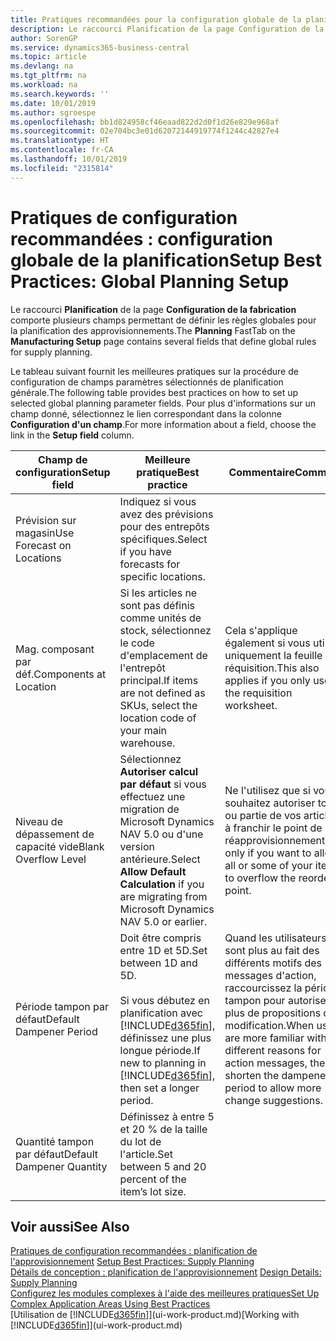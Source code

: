 ```yaml
---
title: Pratiques recommandées pour la configuration globale de la planification | Microsoft Docs
description: Le raccourci Planification de la page Configuration de la fabrication comporte plusieurs champs permettant de définir les règles globales pour la planification des approvisionnements.
author: SorenGP
ms.service: dynamics365-business-central
ms.topic: article
ms.devlang: na
ms.tgt_pltfrm: na
ms.workload: na
ms.search.keywords: ''
ms.date: 10/01/2019
ms.author: sgroespe
ms.openlocfilehash: bb1d824958cf46eaad822d2d0f1d26e829e968af
ms.sourcegitcommit: 02e704bc3e01d62072144919774f1244c42827e4
ms.translationtype: HT
ms.contentlocale: fr-CA
ms.lasthandoff: 10/01/2019
ms.locfileid: "2315814"
---
```

# <a name="setup-best-practices-global-planning-setup"></a><span data-ttu-id="7a42d-103">Pratiques de configuration recommandées : configuration globale de la planification</span><span class="sxs-lookup"><span data-stu-id="7a42d-103">Setup Best Practices: Global Planning Setup</span></span>
<span data-ttu-id="7a42d-104">Le raccourci **Planification** de la page **Configuration de la fabrication** comporte plusieurs champs permettant de définir les règles globales pour la planification des approvisionnements.</span><span class="sxs-lookup"><span data-stu-id="7a42d-104">The **Planning** FastTab on the **Manufacturing Setup** page contains several fields that define global rules for supply planning.</span></span>  

 <span data-ttu-id="7a42d-105">Le tableau suivant fournit les meilleures pratiques sur la procédure de configuration de champs paramètres sélectionnés de planification générale.</span><span class="sxs-lookup"><span data-stu-id="7a42d-105">The following table provides best practices on how to set up selected global planning parameter fields.</span></span> <span data-ttu-id="7a42d-106">Pour plus d'informations sur un champ donné, sélectionnez le lien correspondant dans la colonne **Configuration d'un champ**.</span><span class="sxs-lookup"><span data-stu-id="7a42d-106">For more information about a field, choose the link in the **Setup field** column.</span></span>  

|<span data-ttu-id="7a42d-107">Champ de configuration</span><span class="sxs-lookup"><span data-stu-id="7a42d-107">Setup field</span></span>|<span data-ttu-id="7a42d-108">Meilleure pratique</span><span class="sxs-lookup"><span data-stu-id="7a42d-108">Best practice</span></span>|<span data-ttu-id="7a42d-109">Commentaire</span><span class="sxs-lookup"><span data-stu-id="7a42d-109">Comment</span></span>|  
|-----------------|-------------------|-------------|  
|<span data-ttu-id="7a42d-110">Prévision sur magasin</span><span class="sxs-lookup"><span data-stu-id="7a42d-110">Use Forecast on Locations</span></span>|<span data-ttu-id="7a42d-111">Indiquez si vous avez des prévisions pour des entrepôts spécifiques.</span><span class="sxs-lookup"><span data-stu-id="7a42d-111">Select if you have forecasts for specific locations.</span></span>||  
|<span data-ttu-id="7a42d-112">Mag. composant par déf.</span><span class="sxs-lookup"><span data-stu-id="7a42d-112">Components at Location</span></span>|<span data-ttu-id="7a42d-113">Si les articles ne sont pas définis comme unités de stock, sélectionnez le code d'emplacement de l'entrepôt principal.</span><span class="sxs-lookup"><span data-stu-id="7a42d-113">If items are not defined as SKUs, select the location code of your main warehouse.</span></span>|<span data-ttu-id="7a42d-114">Cela s'applique également si vous utilisez uniquement la feuille de réquisition.</span><span class="sxs-lookup"><span data-stu-id="7a42d-114">This also applies if you only use the requisition worksheet.</span></span>|  
|<span data-ttu-id="7a42d-115">Niveau de dépassement de capacité vide</span><span class="sxs-lookup"><span data-stu-id="7a42d-115">Blank Overflow Level</span></span>|<span data-ttu-id="7a42d-116">Sélectionnez **Autoriser calcul par défaut** si vous effectuez une migration de Microsoft Dynamics NAV 5.0 ou d'une version antérieure.</span><span class="sxs-lookup"><span data-stu-id="7a42d-116">Select **Allow Default Calculation** if you are migrating from Microsoft Dynamics NAV 5.0 or earlier.</span></span>|<span data-ttu-id="7a42d-117">Ne l'utilisez que si vous souhaitez autoriser tout ou partie de vos articles à franchir le point de réapprovisionnement.</span><span class="sxs-lookup"><span data-stu-id="7a42d-117">Use only if you want to allow all or some of your items to overflow the reorder point.</span></span>|  
|<span data-ttu-id="7a42d-118">Période tampon par défaut</span><span class="sxs-lookup"><span data-stu-id="7a42d-118">Default Dampener Period</span></span>|<span data-ttu-id="7a42d-119">Doit être compris entre 1D et 5D.</span><span class="sxs-lookup"><span data-stu-id="7a42d-119">Set between 1D and 5D.</span></span><br /><br /> <span data-ttu-id="7a42d-120">Si vous débutez en planification avec [!INCLUDE[d365fin](includes/d365fin_md.md)], définissez une plus longue période.</span><span class="sxs-lookup"><span data-stu-id="7a42d-120">If new to planning in [!INCLUDE[d365fin](includes/d365fin_md.md)], then set a longer period.</span></span>|<span data-ttu-id="7a42d-121">Quand les utilisateurs sont plus au fait des différents motifs des messages d'action, raccourcissez la période tampon pour autoriser plus de propositions de modification.</span><span class="sxs-lookup"><span data-stu-id="7a42d-121">When users are more familiar with the different reasons for action messages, then shorten the dampener period to allow more change suggestions.</span></span>|  
|<span data-ttu-id="7a42d-122">Quantité tampon par défaut</span><span class="sxs-lookup"><span data-stu-id="7a42d-122">Default Dampener Quantity</span></span>|<span data-ttu-id="7a42d-123">Définissez à entre 5 et 20 % de la taille du lot de l'article.</span><span class="sxs-lookup"><span data-stu-id="7a42d-123">Set between 5 and 20 percent of the item’s lot size.</span></span>||  

## <a name="see-also"></a><span data-ttu-id="7a42d-124">Voir aussi</span><span class="sxs-lookup"><span data-stu-id="7a42d-124">See Also</span></span>  
 <span data-ttu-id="7a42d-125">[Pratiques de configuration recommandées : planification de l'approvisionnement](setup-best-practices-supply-planning.md) </span><span class="sxs-lookup"><span data-stu-id="7a42d-125">[Setup Best Practices: Supply Planning](setup-best-practices-supply-planning.md) </span></span>  
 <span data-ttu-id="7a42d-126">[Détails de conception : planification de l'approvisionnement](design-details-supply-planning.md) </span><span class="sxs-lookup"><span data-stu-id="7a42d-126">[Design Details: Supply Planning](design-details-supply-planning.md) </span></span>  
 [<span data-ttu-id="7a42d-127">Configurez les modules complexes à l'aide des meilleures pratiques</span><span class="sxs-lookup"><span data-stu-id="7a42d-127">Set Up Complex Application Areas Using Best Practices</span></span>](set-up-complex-application-areas-using-best-practices.md)  
 <span data-ttu-id="7a42d-128">[Utilisation de [!INCLUDE[d365fin](includes/d365fin_md.md)]](ui-work-product.md)</span><span class="sxs-lookup"><span data-stu-id="7a42d-128">[Working with [!INCLUDE[d365fin](includes/d365fin_md.md)]](ui-work-product.md)</span></span>
